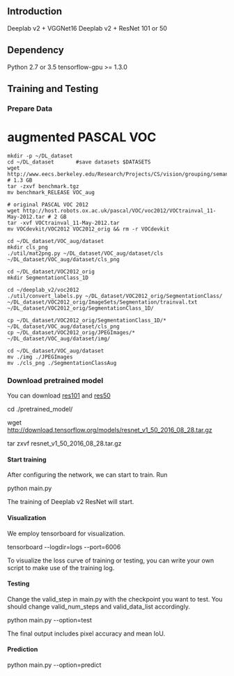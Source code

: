 ## Introduction  

Deeplab v2 + VGGNet16
Deeplab v2 + ResNet 101 or 50

## Dependency
Python 2.7 or 3.5
tensorflow-gpu >= 1.3.0

## Training and Testing

### Prepare Data
# augmented PASCAL VOC
```
mkdir -p ~/DL_dataset
cd ~/DL_dataset       #save datasets $DATASETS
wget http://www.eecs.berkeley.edu/Research/Projects/CS/vision/grouping/semantic_contours/benchmark.tgz # 1.3 GB
tar -zxvf benchmark.tgz
mv benchmark_RELEASE VOC_aug

# original PASCAL VOC 2012
wget http://host.robots.ox.ac.uk/pascal/VOC/voc2012/VOCtrainval_11-May-2012.tar # 2 GB
tar -xvf VOCtrainval_11-May-2012.tar
mv VOCdevkit/VOC2012 VOC2012_orig && rm -r VOCdevkit

cd ~/DL_dataset/VOC_aug/dataset
mkdir cls_png
./util/mat2png.py ~/DL_dataset/VOC_aug/dataset/cls ~/DL_dataset/VOC_aug/dataset/cls_png

cd ~/DL_dataset/VOC2012_orig
mkdir SegmentationClass_1D

cd ~/deeplab_v2/voc2012
./util/convert_labels.py ~/DL_dataset/VOC2012_orig/SegmentationClass/   ~/DL_dataset/VOC2012_orig/ImageSets/Segmentation/trainval.txt  ~/DL_dataset/VOC2012_orig/SegmentationClass_1D/

cp ~/DL_dataset/VOC2012_orig/SegmentationClass_1D/* ~/DL_dataset/VOC_aug/dataset/cls_png
cp ~/DL_dataset/VOC2012_orig/JPEGImages/* ~/DL_dataset/VOC_aug/dataset/img/

cd ~/DL_dataset/VOC_aug/dataset
mv ./img ./JPEGImages
mv ./cls_png ./SegmentationClassAug

```
### Download pretrained model
You can download [res101](http://download.tensorflow.org/models/resnet_v1_101_2016_08_28.tar.gz) and [res50](http://download.tensorflow.org/models/resnet_v1_50_2016_08_28.tar.gz)

cd ./pretrained_model/

wget http://download.tensorflow.org/models/resnet_v1_50_2016_08_28.tar.gz

tar zxvf resnet_v1_50_2016_08_28.tar.gz

#### Start training

After configuring the network, we can start to train. Run

python main.py

The training of Deeplab v2 ResNet will start.

#### Visualization

We employ tensorboard for visualization.

tensorboard --logdir=logs --port=6006

To visualize the loss curve of training or testing, you can write your own script to make use of the training log.

#### Testing

Change the valid_step in main.py with the checkpoint you want to test. 
You should change valid_num_steps and valid_data_list accordingly. 

python main.py --option=test

The final output includes pixel accuracy and mean IoU.

#### Prediction


python main.py --option=predict
